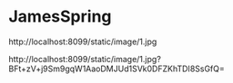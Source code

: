 # JamesSpring

http://localhost:8099/static/image/1.jpg

http://localhost:8099/static/image/1.jpg?BFt+zV+j9Sm9gqW1AaoDMJUd1SVk0DFZKhTDI8SsGfQ=